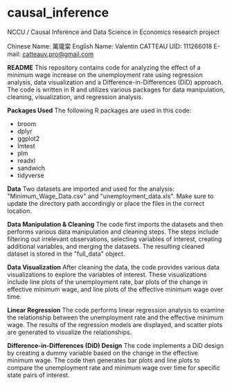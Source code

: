 # causal_inference
NCCU / Causal Inference and Data Science in Economics research project

Chinese Name: 萬瓏棠
English Name: Valentin CATTEAU
UID: 111266018
E-mail: catteauv.pro@gmail.com

**README**
This repository contains code for analyzing the effect of a minimum wage increase on the unemployment rate using regression analysis, data visualization and a Difference-in-Differences (DiD) approach. The code is written in R and utilizes various packages for data manipulation, cleaning, visualization, and regression analysis.

**Packages Used**
The following R packages are used in this code:

- broom
- dplyr
- ggplot2
- lmtest
- plm
- readxl
- sandwich
- tidyverse

**Data**
Two datasets are imported and used for the analysis: "Minimum_Wage_Data.csv" and "unemployment_data.xls". Make sure to update the directory path accordingly or place the files in the correct location.

**Data Manipulation & Cleaning**
The code first imports the datasets and then performs various data manipulation and cleaning steps. The steps include filtering out irrelevant observations, selecting variables of interest, creating additional variables, and merging the datasets. The resulting cleaned dataset is stored in the "full_data" object.

**Data Visualization**
After cleaning the data, the code provides various data visualizations to explore the variables of interest. These visualizations include line plots of the unemployment rate, bar plots of the change in effective minimum wage, and line plots of the effective minimum wage over time.

**Linear Regression**
The code performs linear regression analysis to examine the relationship between the unemployment rate and the effective minimum wage. The results of the regression models are displayed, and scatter plots are generated to visualize the relationships.

**Difference-in-Differences (DiD) Design**
The code implements a DiD design by creating a dummy variable based on the change in the effective minimum wage. The code then generates bar plots and line plots to compare the unemployment rate and minimum wage over time for specific state pairs of interest.

